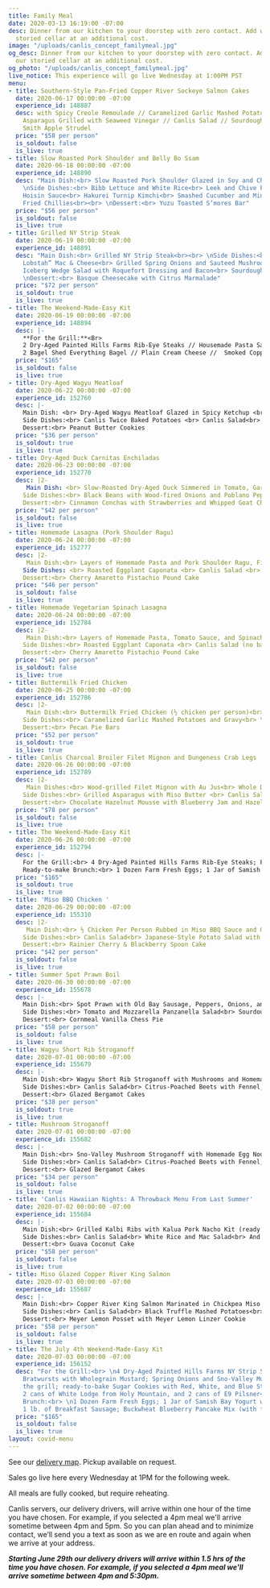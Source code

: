 ```yaml
---
title: Family Meal
date: 2020-03-13 16:19:00 -07:00
desc: Dinner from our kitchen to your doorstep with zero contact. Add wine from our
  storied cellar at an additional cost.
image: "/uploads/canlis_concept_familymeal.jpg"
og_desc: Dinner from our kitchen to your doorstep with zero contact. Add wine from
  our storied cellar at an additional cost.
og_photo: "/uploads/canlis_concept_familymeal.jpg"
live_notice: This experience will go live Wednesday at 1:00PM PST
menu:
- title: Southern-Style Pan-Fried Copper River Sockeye Salmon Cakes
  date: 2020-06-17 00:00:00 -07:00
  experience_id: 148887
  desc: with Spicy Creole Remoulade // Caramelized Garlic Mashed Potatoes // Local
    Asparagus Grilled with Seaweed Vinegar // Canlis Salad // Sourdough Rolls // Granny
    Smith Apple Strudel
  price: "$58 per person"
  is_soldout: false
  is_live: true
- title: Slow Roasted Pork Shoulder and Belly Bo Ssam
  date: 2020-06-18 00:00:00 -07:00
  experience_id: 148890
  desc: "Main Dish:<br> Slow Roasted Pork Shoulder Glazed in Soy and Chili Paste<br><br>
    \nSide Dishes:<br> Bibb Lettuce and White Rice<br> Leek and Chive Pancakes<br>
    Hoisin Sauce<br> Hakurei Turnip Kimchi<br> Smashed Cucumber and Mint Salad with
    Fried Chillies<br><br> \nDessert:<br> Yuzu Toasted S’mores Bar"
  price: "$56 per person"
  is_soldout: false
  is_live: true
- title: Grilled NY Strip Steak
  date: 2020-06-19 00:00:00 -07:00
  experience_id: 148891
  desc: "Main Dish:<br> Grilled NY Strip Steak<br><br> \nSide Dishes:<br> “Wicked
    Lobstah” Mac & Cheese<br> Grilled Spring Onions and Sauteed Mushrooms<br> Chimichurri<br>
    Iceberg Wedge Salad with Roquefort Dressing and Bacon<br> Sourdough Rolls<br><br>
    \nDessert:<br> Basque Cheesecake with Citrus Marmalade"
  price: "$72 per person"
  is_soldout: true
  is_live: true
- title: The Weekend-Made-Easy Kit
  date: 2020-06-19 00:00:00 -07:00
  experience_id: 148894
  desc: |-
    **For the Grill:**<Br>
    2 Dry-Aged Painted Hills Farms Rib-Eye Steaks // Housemade Pasta Salad // Wobbly Cart Asparagus // ready-to-bake Snickerdoodle cookies, 2 cans of E9 Pilsner, and 2 cans of Stoup Brewing Citrus IPA.<br><br> **Ready-to-make Brunch:**<br>
    2 Bagel Shed Everything Bagel // Plain Cream Cheese //  Smoked Copper River Sockeye Salmon and Dill Spread // 1 Dozen Farm Fresh Eggs //  House-made Granola and Samish Bay Greek Yogurt.
  price: "$165"
  is_soldout: false
  is_live: true
- title: Dry-Aged Wagyu Meatloaf
  date: 2020-06-22 00:00:00 -07:00
  experience_id: 152760
  desc: |-
    Main Dish: <br> Dry-Aged Wagyu Meatloaf Glazed in Spicy Ketchup <br><br>
    Side Dishes:<br> Canlis Twice Baked Potatoes <br> Canlis Salad<br> Garlic and Herb Sourdough Rolls  <br><br>
    Dessert:<br> Peanut Butter Cookies
  price: "$36 per person"
  is_soldout: true
  is_live: true
- title: Dry-Aged Duck Carnitas Enchiladas
  date: 2020-06-23 00:00:00 -07:00
  experience_id: 152770
  desc: |2-
     Main Dish: <br> Slow-Roasted Dry-Aged Duck Simmered in Tomato, Garlic, and Spices with Corn Tortillas in a Smoked Red Chile Sauce, and Finished with Cotija and Pickled Onions<br><br>
    Side Dishes:<br> Black Beans with Wood-fired Onions and Poblano Peppers <br> Mixed Green Salad with Radish, Summer Squash, and Lime <br><br>
    Dessert:<br> Cinnamon Conchas with Strawberries and Whipped Goat Cheese
  price: "$42 per person"
  is_soldout: false
  is_live: true
- title: Homemade Lasagna (Pork Shoulder Ragu)
  date: 2020-06-24 00:00:00 -07:00
  experience_id: 152777
  desc: |2-
     Main Dish:<br> Layers of Homemade Pasta and Pork Shoulder Ragu, Finished with Mozzarella, Basil, and Fiore Sardo  <br><br>
    Side Dishes: <br> Roasted Eggplant Caponata <br> Canlis Salad <br> Garlic and Herb Sourdough Rolls<br><br>
    Dessert:<br> Cherry Amaretto Pistachio Pound Cake
  price: "$46 per person"
  is_soldout: false
  is_live: true
- title: Homemade Vegetarian Spinach Lasagna
  date: 2020-06-24 00:00:00 -07:00
  experience_id: 152784
  desc: |2-
     Main Dish:<br> Layers of Homemade Pasta, Tomato Sauce, and Spinach, Finished with Mozzarella, Basil, and Fiore Sardo  <br><br>
    Side Dishes:<br> Roasted Eggplant Caponata <br> Canlis Salad (no bacon)<br> Garlic and Herb Sourdough Rolls<br><br>
    Dessert:<br> Cherry Amaretto Pistachio Pound Cake
  price: "$42 per person"
  is_soldout: false
  is_live: true
- title: Buttermilk Fried Chicken
  date: 2020-06-25 00:00:00 -07:00
  experience_id: 152786
  desc: |2-
     Main Dish:<br> Buttermilk Fried Chicken (½ chicken per person)<br><br>
    Side Dishes:<br> Caramelized Garlic Mashed Potatoes and Gravy<br> Yubeshi BBQ Baked Beans<br> Jalapeno Cornbread with Big Leaf Maple Butter<br> Canlis Salad<br><br>
    Dessert:<br> Pecan Pie Bars
  price: "$52 per person"
  is_soldout: true
  is_live: true
- title: Canlis Charcoal Broiler Filet Mignon and Dungeness Crab Legs
  date: 2020-06-26 00:00:00 -07:00
  experience_id: 152789
  desc: |2-
     Main Dishes:<br> Wood-grilled Filet Mignon with Au Jus<br> Whole Dungeness Crab Legs with Mustard Mayonnaise<br><br>
    Side Dishes:<br> Grilled Asparagus with Miso Butter <br> Canlis Salad<br> Garlic and Herb Sourdough Rolls <br><br>
    Dessert:<br> Chocolate Hazelnut Mousse with Blueberry Jam and Hazelnut Sandies
  price: "$78 per person"
  is_soldout: false
  is_live: true
- title: The Weekend-Made-Easy Kit
  date: 2020-06-26 00:00:00 -07:00
  experience_id: 152794
  desc: |-
    For the Grill:<br> 4 Dry-Aged Painted Hills Farms Rib-Eye Steaks; Fresh Zucchini and Portobello Mushrooms; Grilled Spring Onion Chimichurri; ready-to-bake White Chocolate Macadamia Nut Cookie Dough; and 2 cans of Stoup Mosaic Pale Ale and 2 cans of Holy Mountain White Lodge.<br><br>
    Ready-to-make Brunch:<br> 1 Dozen Farm Fresh Eggs; 1 Jar of Samish Bay Greek Yogurt with Fresh Strawberries; 1lb of Breakfast Sausage; Buckwheat Blueberry Pancake Mix
  price: "$165"
  is_soldout: true
  is_live: true
- title: 'Miso BBQ Chicken '
  date: 2020-06-29 00:00:00 -07:00
  experience_id: 155310
  desc: |2-
     Main Dish:<br> ½ Chicken Per Person Rubbed in Miso BBQ Sauce and Grilled Over Applewood<br><br>
    Side Dishes:<br> Canlis Salad<br> Japanese-Style Potato Salad with Pickled Cucumbers<br> Collard Greens Simmered in Grenache Vinegar with Bacon<br> Sourdough Rolls<br><br>
    Dessert:<br> Rainier Cherry & Blackberry Spoon Cake
  price: "$42 per person"
  is_soldout: false
  is_live: true
- title: Summer Spot Prawn Boil
  date: 2020-06-30 00:00:00 -07:00
  experience_id: 155678
  desc: |-
    Main Dish:<br> Spot Prawn with Old Bay Sausage, Peppers, Onions, and Potatoes served with Spicy Remoulade<br><br>
    Side Dishes:<br> Tomato and Mozzarella Panzanella Salad<br> Sourdough Rolls<br><br>
    Dessert:<br> Cornmeal Vanilla Chess Pie
  price: "$58 per person"
  is_soldout: false
  is_live: true
- title: Wagyu Short Rib Stroganoff
  date: 2020-07-01 00:00:00 -07:00
  experience_id: 155679
  desc: |-
    Main Dish:<br> Wagyu Short Rib Stroganoff with Mushrooms and Homemade Egg Noodles<br><br>
    Side Dishes:<br> Canlis Salad<br> Citrus-Poached Beets with Fennel, Pistachios, and Samish Bay Yogurt<br>  Sourdough Rolls<br><br>
    Dessert:<br> Glazed Bergamot Cakes
  price: "$38 per person"
  is_soldout: true
  is_live: true
- title: Mushroom Stroganoff
  date: 2020-07-01 00:00:00 -07:00
  experience_id: 155682
  desc: |-
    Main Dish:<br> Sno-Valley Mushroom Stroganoff with Homemade Egg Noodles<br><br>
    Side Dishes:<br> Canlis Salad<br> Citrus-Poached Beets with Fennel, Pistachios, and Samish Bay Yogurt<br> Sourdough Rolls<br><br>
    Dessert:<br> Glazed Bergamot Cakes
  price: "$34 per person"
  is_soldout: false
  is_live: true
- title: 'Canlis Hawaiian Nights: A Throwback Menu From Last Summer'
  date: 2020-07-02 00:00:00 -07:00
  experience_id: 155684
  desc: |-
    Main Dish:<br> Grilled Kalbi Ribs with Kalua Pork Nacho Kit (ready to go but you build it yourself): Roasted Pork with Chef Brady's Queso and all the Fixings (sour cream, hot sauce, radish, black olives, pickled onions, cilantro)<br><br>
    Side Dishes:<br> Canlis Salad<br> White Rice and Mac Salad<br> And of course, a Mango White Claw!<br><br>
    Dessert:<br> Guava Coconut Cake
  price: "$58 per person"
  is_soldout: false
  is_live: true
- title: Miso Glazed Copper River King Salmon
  date: 2020-07-03 00:00:00 -07:00
  experience_id: 155687
  desc: |-
    Main Dish:<br> Copper River King Salmon Marinated in Chickpea Miso and Grilled over Applewood<br><br>
    Side Dishes:<br> Canlis Salad<br> Black Truffle Mashed Potatoes<br> Grilled Maitake Mushrooms finished with Seaweed Vinegar<br> Sourdough Rolls<br><br>
    Dessert:<br> Meyer Lemon Posset with Meyer Lemon Linzer Cookie
  price: "$58 per person"
  is_soldout: false
  is_live: true
- title: The July 4th Weekend-Made-Easy Kit
  date: 2020-07-03 00:00:00 -07:00
  experience_id: 156152
  desc: "For the Grill:<br> \n4 Dry-Aged Painted Hills Farms NY Strip Steaks; 4 Housemade
    Bratwursts with Wholegrain Mustard; Spring Onions and Sno-Valley Mushrooms for
    the grill; ready-to-bake Sugar Cookies with Red, White, and Blue Star Sprinkles;
    2 cans of White Lodge from Holy Mountain, and 2 cans of E9 Pilsner<br><br>\nReady-to-make
    Brunch:<br> \n1 Dozen Farm Fresh Eggs; 1 Jar of Samish Bay Yogurt with Fresh Strawberries;
    1 lb. of Breakfast Sausage; Buckwheat Blueberry Pancake Mix (with fresh blueberries)"
  price: "$165"
  is_soldout: false
  is_live: true
layout: covid-menu
---
```


See our [delivery map](/deliverymap). Pickup available on request.

Sales go live here every Wednesday at 1PM for the following week.  

All meals are fully cooked, but require reheating.

Canlis servers, our delivery drivers, will arrive within one hour of the time you have chosen. For example, if you selected a 4pm meal we'll arrive sometime between 4pm and 5pm. So you can plan ahead and to minimize contact, we’ll send you a text as soon as we are en route and again when we arrive at your address.

***Starting June 29th our delivery drivers will arrive within 1.5 hrs of the time you have chosen.  For example, if you selected a 4pm meal we'll arrive sometime between 4pm and 5:30pm.***
